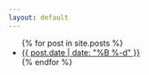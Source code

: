 ```yaml
---
layout: default
---
```

<div class="home">
  <ul class="post-list">
    {% for post in site.posts %}
      <li>
        <div class="post-link">
          <a class="post-link-title" href="{{ post.url | prepend: site.baseurl }}">
            {{ post.date | date: "%B %-d" }}
          </a>
        </div>
      </li>
    {% endfor %}
  </ul>
</div>